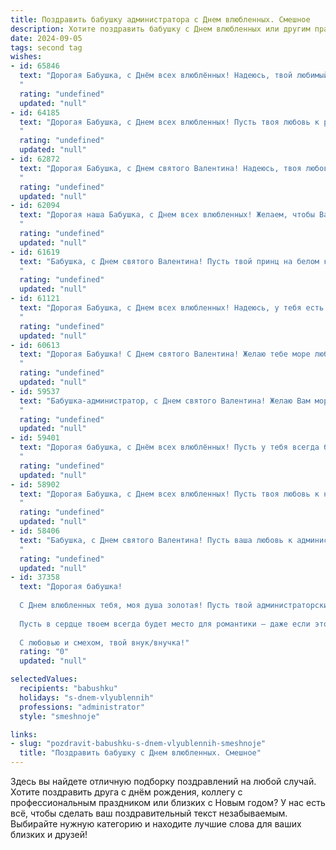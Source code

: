 ```yaml
---
title: Поздравить бабушку администратора с Днем влюбленных. Смешное
description: Хотите поздравить бабушку с Днем влюбленных или другим праздником? Наш ИИ создаст незабываемое поздравление, а вы обязательно выделитесь среди других.  
date: 2024-09-05
tags: second tag
wishes:
- id: 65846
  text: "Дорогая Бабушка, с Днём всех влюблённых! Надеюсь, твой любимый администраторский табурет сегодня особенно удобен! 😉💕
  "
  rating: "undefined"
  updated: "null"
- id: 64185
  text: "Дорогая Бабушка, с Днем всех влюбленных! Пусть твоя любовь к работе администратора всегда будет такой же горячей, как любовь к внукам :)
  "
  rating: "undefined"
  updated: "null"
- id: 62872
  text: "Дорогая Бабушка, с Днем святого Валентина! Надеюсь, твоя любовь к администраторским делам не угасла, как пламя свечи от праздничного торта! 😉
  "
  rating: "undefined"
  updated: "null"
- id: 62094
  text: "Дорогая наша Бабушка, с Днем всех влюбленных! Желаем, чтобы Ваше сердце билось только от любви к внукам, а не от очередного администраторского \"сюрприза\" с пересменкой! 😉
  "
  rating: "undefined"
  updated: "null"
- id: 61619
  text: "Бабушка, с Днем святого Валентина! Пусть твой принц на белом коне, а по совместительству и администратор, всегда будет рядом с тебе, обеспечивая тебе бесплатные обновления и скидки на все! 😉💕
  "
  rating: "undefined"
  updated: "null"
- id: 61121
  text: "Дорогая Бабушка, с Днем всех влюбленных! Надеюсь, у тебя есть запас валентинок, потому что сегодня ты будешь самой популярной бабушкой на районе! 💖 А чтобы праздник был по-настоящему запоминающимся, не забудь рассказать всем, что даже самая опытная администратор может быть романтической! 😉
  "
  rating: "undefined"
  updated: "null"
- id: 60613
  text: "Дорогая Бабушка! С Днем святого Валентина! Желаю тебе море любви, чтобы все гости на твоих приемах чувствовали себя, как дома, а твои административные навыки позволяли тебе управлять всем, даже сердечными чувствами! 😉💕
  "
  rating: "undefined"
  updated: "null"
- id: 59537
  text: "Бабушка-администратор, с Днем святого Валентина! Желаю Вам море любви, как клиентов на ресепшн, и чтобы каждая встреча была приятной, как бронь номера с видом на море! 😜💐
  "
  rating: "undefined"
  updated: "null"
- id: 59401
  text: "Дорогая бабушка, с Днём всех влюблённых! Пусть у тебя всегда будет полная корзина скидок в любимом магазине, а сердце будет биться в такт ритма любимого сериала!
  "
  rating: "undefined"
  updated: "null"
- id: 58902
  text: "Дорогая Бабушка, с Днем всех влюбленных! Пусть твоя любовь к нам, внукам, будет такой же горячей, как наши чувства к тебе, несмотря на то, что ты - самый строгий (но справедливый!) администратор нашего семейного штаба! ❤️
  "
  rating: "undefined"
  updated: "null"
- id: 58406
  text: "Бабушка, с Днем святого Валентина! Пусть ваша любовь к администраторским делам будет такой же горячей, как и любовь молодоженов! 💖
  "
  rating: "undefined"
  updated: "null"
- id: 37358
  text: "Дорогая бабушка!
  
  С Днем влюбленных тебя, моя душа золотая! Пусть твой администраторский талант помогает не только на работе, но и в любви! Не забудь обновить статус «в поисках идеального дедушки» – авось кто-то не даст тебе, как в компьютере, зависнуть!
  
  Пусть в сердце твоем всегда будет место для романтики – даже если это скромная прогулка с пирожками в руках! Желаю множество ярких эмоций, веселых моментов и… чтобы на твоем пути встречались только «паспортные экземпляры» – идеальные, как ты!
  
  С любовью и смехом, твой внук/внучка!"
  rating: "0"
  updated: "null"

selectedValues:
  recipients: "babushku"
  holidays: "s-dnem-vlyublennih"
  professions: "administrator"
  style: "smeshnoje"

links:
- slug: "pozdravit-babushku-s-dnem-vlyublennih-smeshnoje"
  title: "Поздравить бабушку с Днем влюбленных. Смешное"
---
```


Здесь вы найдете отличную подборку поздравлений на любой случай. 
Хотите поздравить друга с днём рождения, коллегу с профессиональным праздником или близких с Новым годом? У нас есть всё, чтобы сделать ваш поздравительный текст незабываемым. Выбирайте нужную категорию и находите лучшие слова для ваших близких и друзей!
